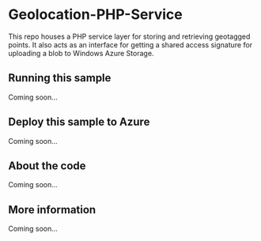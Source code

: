 # Geolocation-PHP-Service
This repo houses a PHP service layer for storing and retrieving geotagged points.  It also acts as an interface for getting a shared access signature for uploading a blob to Windows Azure Storage.
## Running this sample
Coming soon...
## Deploy this sample to Azure
Coming soon...
## About the code
Coming soon...
## More information
Coming soon...